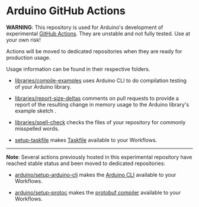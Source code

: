 # Arduino GitHub Actions

**WARNING**: This repository is used for Arduino's development of experimental
[GitHub Actions](https://github.com/features/actions). They are unstable and not
fully tested. Use at your own risk!

Actions will be moved to dedicated repositories when they are ready for
production usage.

Usage information can be found in their respective folders.

* [libraries/compile-examples](./libraries/compile-examples) uses Arduino CLI to
do compilation testing of your Arduino library.

* [libraries/report-size-deltas](./libraries/report-size-deltas) comments on
pull requests to provide a report of the resulting change in memory usage to the
Arduino library's example sketch .

* [libraries/spell-check](./libraries/spell-check) checks the files of your
repository for commonly misspelled words.

* [setup-taskfile](./setup-taskfile) makes [Taskfile](https://taskfile.dev/#/)
available to your Workflows.

---
**Note**: Several actions previously hosted in this experimental repository have
reached stable status and been moved to dedicated repositories:

* [arduino/setup-arduino-cli](https://github.com/arduino/setup-arduino-cli) makes the
[Arduino CLI](https://github.com/Arduino/arduino-cli)
available to your Workflows.

* [arduino/setup-protoc](https://github.com/arduino/setup-protoc) makes the
[protobuf compiler](https://github.com/protocolbuffers/protobuf)
available to your Workflows.
